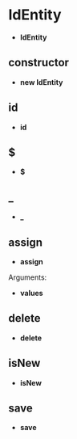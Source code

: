 # IdEntity
* **IdEntity**
## constructor
* **new IdEntity**
## id
* **id**
## $
* **$**
## _
* **_**
## assign
* **assign**

Arguments:
* **values**
## delete
* **delete**
## isNew
* **isNew**
## save
* **save**
